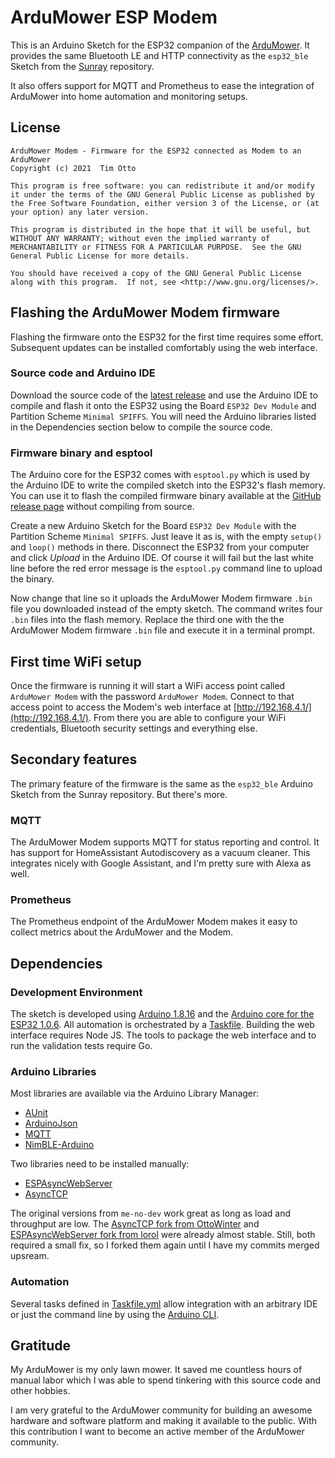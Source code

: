 # ArduMower ESP Modem

This is an Arduino Sketch for the ESP32 companion of the [ArduMower](https://www.ardumower.de/).
It provides the same Bluetooth LE and HTTP connectivity as the `esp32_ble` Sketch from the [Sunray](https://github.com/ardumower/Sunray) repository.

It also offers support for MQTT and Prometheus to ease the integration of ArduMower into home automation and monitoring setups.

## License

```
ArduMower Modem - Firmware for the ESP32 connected as Modem to an ArduMower
Copyright (c) 2021  Tim Otto

This program is free software: you can redistribute it and/or modify it under the terms of the GNU General Public License as published by the Free Software Foundation, either version 3 of the License, or (at your option) any later version.

This program is distributed in the hope that it will be useful, but WITHOUT ANY WARRANTY; without even the implied warranty of MERCHANTABILITY or FITNESS FOR A PARTICULAR PURPOSE.  See the GNU General Public License for more details.

You should have received a copy of the GNU General Public License along with this program.  If not, see <http://www.gnu.org/licenses/>.
```

## Flashing the ArduMower Modem firmware

Flashing the firmware onto the ESP32 for the first time requires some effort. Subsequent updates can be installed comfortably using the web interface.

### Source code and Arduino IDE

Download the source code of the [latest release](https://github.com/timotto/ardumower-modem/releases) and use the Arduino IDE to compile and flash it onto the ESP32 using the Board `ESP32 Dev Module` and Partition Scheme `Minimal SPIFFS`. You will need the Arduino libraries listed in the Dependencies section below to compile the source code.

### Firmware binary and esptool

The Arduino core for the ESP32 comes with `esptool.py` which is used by the Arduino IDE to write the compiled sketch into the ESP32's flash memory. You can use it to flash the compiled firmware binary available at the [GitHub release page](https://github.com/timotto/ardumower-modem/releases) without compiling from source.

Create a new Arduino Sketch for the Board `ESP32 Dev Module` with the Partition Scheme `Minimal SPIFFS`. Just leave it as is, with the empty `setup()` and `loop()` methods in there. Disconnect the ESP32 from your computer and click _Upload_ in the Arduino IDE. Of course it will fail but the last white line before the red error message is the `esptool.py` command line to upload the binary.

Now change that line so it uploads the ArduMower Modem firmware `.bin` file you downloaded instead of the empty sketch. The command writes four `.bin` files into the flash memory. Replace the third one with the the ArduMower Modem firmware `.bin` file and execute it in a terminal prompt.

## First time WiFi setup

Once the firmware is running it will start a WiFi access point called `ArduMower Modem` with the password `ArduMower Modem`. Connect to that access point to access the Modem's web interface at [http://192.168.4.1/](http://192.168.4.1/). From there you are able to configure your WiFi credentials, Bluetooth security settings and everything else.

## Secondary features

The primary feature of the firmware is the same as the `esp32_ble` Arduino Sketch from the Sunray repository. But there's more.

### MQTT

The ArduMower Modem supports MQTT for status reporting and control. It has support for HomeAssistant Autodiscovery as a vacuum cleaner. This integrates nicely with Google Assistant, and I'm pretty sure with Alexa as well.

### Prometheus

The Prometheus endpoint of the ArduMower Modem makes it easy to collect metrics about the ArduMower and the Modem.

## Dependencies

### Development Environment

The sketch is developed using [Arduino 1.8.16](https://www.arduino.cc/) and the [Arduino core for the ESP32 1.0.6](https://github.com/espressif/arduino-esp32). All automation is orchestrated by a [Taskfile](https://taskfile.dev/).
Building the web interface requires Node JS. The tools to package the web interface and to run the validation tests require Go.

### Arduino Libraries

Most libraries are available via the Arduino Library Manager:
- [AUnit](https://github.com/bxparks/AUnit)
- [ArduinoJson](https://arduinojson.org/)
- [MQTT](https://github.com/256dpi/arduino-mqtt)
- [NimBLE-Arduino](https://github.com/h2zero/NimBLE-Arduino)

Two libraries need to be installed manually:
- [ESPAsyncWebServer](https://github.com/timotto/ESPAsyncWebServer)
- [AsyncTCP](https://github.com/timotto/AsyncTCP)

The original versions from `me-no-dev` work great as long as load and throughput are low. The [AsyncTCP fork from OttoWinter](https://github.com/OttoWinter/AsyncTCP.git) and [ESPAsyncWebServer fork from lorol](https://github.com/lorol/ESPAsyncWebServer.git) were already almost stable. Still, both required a small fix, so I forked them again until I have my commits merged upsream.

### Automation

Several tasks defined in [Taskfile.yml](Taskfile.yml) allow integration with an arbitrary IDE or just the command line by using the [Arduino CLI](https://github.com/arduino/arduino-cli).

## Gratitude

My ArduMower is my only lawn mower. It saved me countless hours of manual labor which I was able to spend tinkering with this source code and other hobbies.

I am very grateful to the ArduMower community for building an awesome hardware and software platform and making it available to the public. With this contribution I want to become an active member of the ArduMower community.
